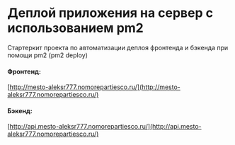 # Деплой приложения на сервер с использованием pm2

Стартеркит проекта по автоматизации деплоя фронтенда и бэкенда при помощи pm2 (pm2 deploy)


#### Фронтенд:
[http://mesto-aleksr777.nomorepartiesco.ru/](http://mesto-aleksr777.nomorepartiesco.ru/)

#### Бэкенд:
[http://api.mesto-aleksr777.nomorepartiesco.ru/](http://api.mesto-aleksr777.nomorepartiesco.ru/)
